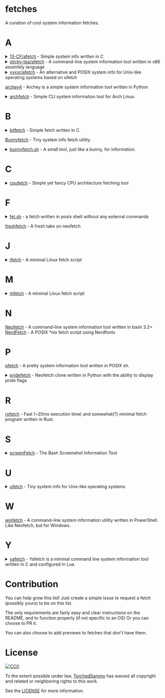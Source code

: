 # fetches
A curation of cool system information fetches.

# A
<details>
<summary>
<a href="https://github.com/13-CF/afetch">13-CF/afetch</a>
- Simple system info written in C 
</summary>
<img src="previews/afetch.png">
</details>
<details>
<summary>
<a href="https://github.com/sticky-tea/afetch">sticky-tea/afetch</a>
- A command-line system information tool written in x86 assembly language 
</summary>
<img src="previews/sticky-tea-afetch.png">
</details><details>
<summary>
<a href="https://github.com/vyxxr/afetch">vyxxr/afetch</a>
- An alternative and POSIX system info for Unix-like operating systems based on ufetch 
</summary>
<img src="previews/vyxxr-afetch.png">
</details>

[archey4](https://github.com/HorlogeSkynet/archey4) - Archey is a simple system information tool written in Python
<details>
<summary>
<a href="https://github.com/xxczaki/archfetch">archfetch</a>
- Simple CLI system information tool for Arch Linux.
</summary>
<img src="previews/archfetch.png">
</details>

# B
<details>
<summary>
<a href="https://gitlab.com/bit9tream/bitfetch">bitfetch</a>
- Simple fetch written in C.
</summary>
<img src="previews/bitfetch.png">
</details>

[Bunnyfetch](https://github.com/Luvella/Bunnyfetch) - Tiny system info fetch utility.  
<details>
<summary>
<a href="https://github.com/Luvella/bunnyfetch.sh">bunnyfetch.sh</a>
- A small tool, just like a bunny, for information.
</summary>
<img src="previews/bunnyfetch.sh.png">
</details>

# C
<details>
<summary>
<a href="https://github.com/Dr-Noob/cpufetch">cpufetch</a>
- Simple yet fancy CPU architecture fetching tool
</summary>
<img src="previews/cpufetch.png">
</details>

# F
<details>
<summary>
<a href="https://github.com/6gk/fet.sh">fet.sh</a>
- a fetch written in posix shell without any external commands
</summary>
<img src="previews/fet.sh.png">
</details>

[freshfetch](https://github.com/K4rakara/freshfetch) - A fresh take on neofetch  

# J
<details>
<summary>
<a href="https://github.com/Jimmysit0/jfetch">jfetch</a>
- A minimal Linux fetch script
</summary>
<img src="previews/jfetch.png">
</details>

# M
<details>
<summary>
<a href="https://github.com/depsterr/mfetch">mfetch</a>
- A minimal Linux fetch script
</summary>
<img src="previews/mfetch.png">
</details>

# N
[Neofetch](https://github.com/dylanaraps/neofetch) - A command-line system information tool written in bash 3.2+  
[NerdFetch](https://github.com/ThatOneCalculator/NerdFetch) - A POSIX \*nix fetch script using Nerdfonts  

# P
[pfetch](https://github.com/dylanaraps/pfetch) - A pretty system information tool written in POSIX sh.
<details>
<summary>
<a href="https://github.com/charpointer/pridefetch">pridefetch</a>
- Neofetch clone written in Python with the ability to display pride flags
</summary>
<i>no im not trans, the colors are really nice tho</i>
<img src="previews/pridefetch.png">
</details>

# R
[rsfetch](https://github.com/Phate6660/rsfetch) - Fast (~20ms execution time) and somewhat(?) minimal fetch program written in Rust.  

# S
<details>
<summary>
<a href="https://github.com/KittyKatt/screenFetch">screenFetch</a>
- The Bash Screenshot Information Tool
</summary>
<img src="previews/screenFetch.png">
</details>

# U
<details>
<summary>
<a href="https://gitlab.com/jschx/ufetch">ufetch</a>
- Tiny system info for Unix-like operating systems
</summary>
<img src="previews/ufetch.png">
</details>

# W
[winfetch](https://github.com/lptstr/winfetch) - A command-line system information utility written in PowerShell. Like Neofetch, but for Windows.  

# Y
<details>
<summary>
<a href="https://github.com/yrwq/yafetch">yafetch</a>
- Yafetch is a minimal command line system information tool written in C and configured in Lua.
</summary>
<img src="previews/yafetch.png">
</details>

# Contribution
You can help grow this list! Just create a simple issue to
request a fetch (possibly yours) to be on this list.  

The only requirements are fairly easy and clear instructions on the
README, and to function properly (if not specific to an OS)
Or you can choose to PR it.  

You can also choose to add previews to fetches that don't have them.

# License
[![CC0](https://i.creativecommons.org/p/zero/1.0/88x31.png)](https://creativecommons.org/publicdomain/zero/1.0/)

To the extent possible under law, [TorchedSammy](https://github.com/TorchedSammy) has waived all copyright and related or neighboring rights to this work.

See the [LICENSE](LICENSE) for more information.
